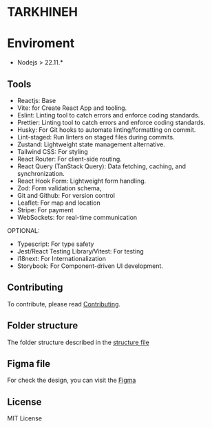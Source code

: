 # TARKHINEH

# Enviroment

- Nodejs > 22.11.\*

## Tools

- Reactjs: Base
- Vite: for Create React App and tooling.
- Eslint: Linting tool to catch errors and enforce coding standards.
- Prettier: Linting tool to catch errors and enforce coding standards.
- Husky: For Git hooks to automate linting/formatting on commit.
- Lint-staged: Run linters on staged files during commits.
- Zustand: Lightweight state management alternative.
- Tailwind CSS: For styling
- React Router: For client-side routing.
- React Query (TanStack Query): Data fetching, caching, and synchronization.
- React Hook Form: Lightweight form handling.
- Zod: Form validation schema,
- Git and Github: For version control
- Leaflet: For map and location
- Stripe: For payment
- WebSockets: for real-time communication

OPTIONAL:

- Typescript: For type safety
- Jest/React Testing Library/Vitest: For testing
- i18next: For Internationalization
- Storybook: For Component-driven UI development.

## Contributing

To contribute, please read [Contributing](./CONTRIBUTING.md).

## Folder structure

The folder structure described in the [structure file](./FOLDER_STRUCTURE.md)

## Figma file

For check the design, you can visit the [Figma](<https://www.figma.com/design/XHpW3Jk7bQyEbtVnNiIaba/%F0%9F%8D%94Tarkhineh-(Community)?node-id=5-57&p=f&t=8QB4xnYYOKesyafr-0%3E>)

## License

MIT License
